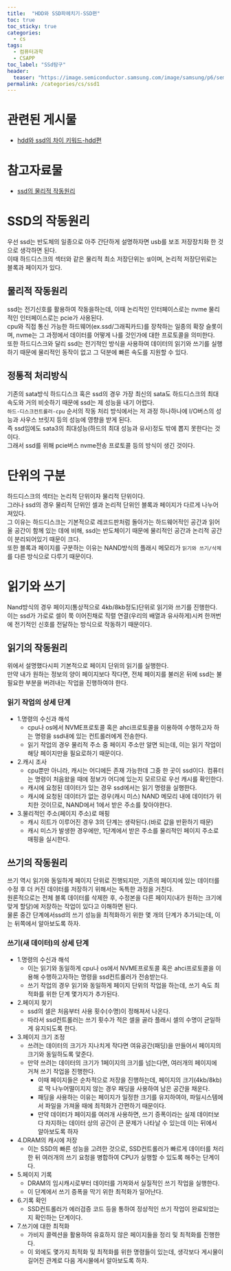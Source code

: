 ```yaml
---
title:  "HDD와 SSD파헤치기-SSD편"
toc: true
toc_sticky: true
categories:
  - cs
tags:
  - 컴퓨터과학
  - CSAPP
toc_label: "SSd탐구"
header:
  teaser: "https://image.semiconductor.samsung.com/image/samsung/p6/semiconductor-kr/newsroom/news/samsungs-980-nvme-ssd-combines-speed-and-affordability-to-set-a-new-standard-in-consumer-ssd-performance_PC_1.png?$ORIGIN_PNG$"
permalink: /categories/cs/ssd1
---
```

# 관련된 게시물
- [hdd와 ssd의 차이 키워드-hdd편](https://park-yina.github.io/categories/cs/hdd1)
# 참고자료물
- [ssd의 물리적 작동원리](https://f-lab.kr/insight/evolution-of-data-storage-technology)
# SSD의 작동원리
우선 ssd는 반도체의 일종으로 아주 간단하게 설명하자면 usb를 보조 저장장치화 한 것으로 생각하면 된다.<br>
이때 하드디스크의 섹터와 같은 물리적 최소 저장단위는 `셀`이며, 논리적 저장단위로는 블록과 페이지가 있다.
## 물리적 작동원리
ssd는 전기신호를 활용하여 작동을하는데, 이때 논리적인 인터페이스로는 nvme 물리적인 인터페이스로는 pcie가 사용된다.<br>
cpu와 직접 통신 가능한 하드웨어(ex.ssd/그래픽카드)를 장착하는 일종의 확장 슬롯이며, nvme는 그 과정에서 데이터를 어떻게 나를 것인가에 대한 프로토콜을 의미한다.<br>
또한 하드디스크와 달리 ssd는 전기적인 방식을 사용하여 데이터의 읽기와 쓰기를 실행하기 때문에 물리적인 동작이 없고 그 덕분에 빠른 속도를 지원할 수 있다.
## 정통적 처리방식
기존의 sata방식 하드디스크 혹은 ssd의 경우 가장 최신의 sata도 하드디스크의 최대 속도와 거의 비슷하기 때문에 ssd는 제 성능을 내기 어렵다.<br>
`하드-디스크컨트롤러-cpu` 순서의 작동 처리 방식에서는 저 과정 하나하나에 I/O버스의 성능과 사우스 브릿지 등의 성능에 영향을 받게 된다.<br>
즉 ssd임에도 sata3의 최대성능(하드의 최대 성능과 유사)정도 밖에 뽑지 못한다는 것이다.<br>
그래서 ssd를 위해 pcie버스 nvme전송 프로토콜 등의 방식이 생긴 것이다.
# 단위의 구분
하드디스크의 섹터는 논리적 단위이자 물리적 단위이다.<br>그러나 ssd의 경우 물리적 단위인 셀과 논리적 단위인 블록과 페이지가 다르게 나누어져있다.<br>
그 이유는 하드디스크는 기본적으로 레코드판처럼 돌아가는 하드웨어적인 공간과 읽어올 공간이 함께 있는 데에 비해, ssd는 반도체이기 때문에 물리적인 공간과 논리적 공간이 분리되어있기 때문이 크다.<br>
또한 블록과 페이지를 구분하는 이유는 NAND방식의 플래시 메모리가 `읽기와 쓰기/삭제`를 다른 방식으로 다루기 때문이다.
# 읽기와 쓰기
Nand방식의 경우 페이지(통상적으로 4kb/8kb정도)단위로 읽기와 쓰기를 진행한다.<br>
이는 ssd가 가로로 셀이 쭉 이어진채로 직렬 연결(우리의 배열과 유사하게)시켜 한꺼번에 전기적인 신호를 전달하는 방식으로 작동하기 때문이다.<br>
## 읽기의 작동원리
위에서 설명했다시피 기본적으로 페이지 단위의 읽기를 실행한다.<br> 만약 내가 원하는 정보의 양이 페이지보다 작다면, 전체 페이지를 불러온 뒤에 ssd는 불필요한 부분을 버려내는 작업을 진행하여야 한다.<br>
### 읽기 작업의 상세 단계
- 1.명령의 수신과 해석
  - cpu나 os에서 NVME프로토콜 혹은 ahci프로토콜을 이용하여 수행하고자 하는 명령을 ssd내에 있는 컨트롤러에게 전송한다.<br>
  - 읽기 작업의 경우 물리적 주소 중 페이지 주소만 알면 되는데, 이는 읽기 작업이 해당 페이지만을 필요로하기 때문이다.<br>
- 2.캐시 조사
  - cpu뿐만 아니라, 캐시는 어디에든 존재 가능한데 그중 한 곳이 ssd이다. 컴퓨터는 명령이 처음왔을 때에 정보가 어디에 있는지 모르므로 우선 캐시를 확인한다.<br>
  - 캐시에 요청된 데이터가 있는 경우 ssd에서는 읽기 명령을 실행한다.<br>
  - 캐시에 요청된 데이터가 없는 경우(캐시 미스) NAND 메모리 내에 데이터가 위치한 것이므로, NAND에서 1에서 받은 주소를 찾아야한다.
- 3.물리적인 주소(페이지 주소)로 매핑
  - 캐시 히트가 이루어진 경우 3의 단계는 생략된다.(바로 값을 반환하기 때문)<br>
  - 캐시 미스가 발생한 경우에만, 1단계에서 받은 주소를 물리적인 페이지 주소로 매핑을 실시한다.
## 쓰기의 작동원리
쓰기 역시 읽기와 동일하게 페이지 단위로 진행되지만, 기존의 페이지에 있는 데이터를 수정 후 더 커진 데이터를 저장하기 위해서는 독특한 과정을 거친다.<br>
원론적으로는 전체 블록 데이터를 삭제한 후, 수정본을 다른 페이지(내가 원하는 크기에 맞게 할당)에 저장하는 작업이 있다고 이해하면 된다.<br>
물론 중간 단계에서ssd의 쓰기 성능을 최적화하기 위한 몇 개의 단계가 추가되는데, 이는 뒤쪽에서 알아보도록 하자.
### 쓰기(새 데이터)의 상세 단계
- 1.명령의 수신과 해석
  - 이는 읽기와 동일하게 cpu나 os에서 NVME프로토콜 혹은 ahci프로토콜을 이용해 수행하고자하는 명령을 ssd컨트롤러가 전송받는다.<br>
  - 쓰기 작업의 경우 읽기와 동일하게 페이지 단위의 작업을 하는데, 쓰기 속도 최적화를 위한 단계 몇가지가 추가된다.
- 2.페이지 찾기
  - ssd의 셀은 처음부터 사용 횟수(수명)이 정해져서 나온다.<br>
  - 따라서 ssd컨트롤러는 쓰기 횟수가 적은 셀을 골라 플래시 셀의 수명이 균일하게 유지되도록 한다.
- 3.페이지 크기 조정
  - 쓰려는 데이터의 크기가 지나치게 작다면 여유공간(패딩)을 만들어서 페이지의 크기와 동일하도록 맟준다.<br>
  - 만약 쓰려는 데이터의 크기가 1페이지의 크기를 넘는다면, 여러개의 페이지에 거쳐 쓰기 작업을 진행한다.<br>
    - 이때 페이지들은 순차적으로 저장을 진행하는데, 페이지의 크기(4kb/8kb)로 딱 나누어떨이지지 않는 경우 패딩을 사용하여 남은 공간을 채운다.<br>
    - 패딩을 사용하는 이유는 페이지가 일정한 크기를 유지하여야, 파일시스템에서 파일을 가져올 때에 최적화가 간편하기 때문이다.<br>
    - 만약 데이터가 페이지를 여러개 사용하면, 쓰기 증폭이라는 실제 데이터보다 차지하는 데이터 상의 공간이 큰 문제가 나타날 수 있는데 이는 뒤에서 알아보도록 하자
- 4.DRAM의 캐시에 저장
  - 이는 SSD의 빠른 성능을 고려한 것으로, SSD컨트롤러가 빠르게 데이터를 처리한 뒤 여러개의 쓰기 요청을 병합하여 CPU가 실행할 수 있도록 해주는 단계이다.
- 5.페이지 기록
  - DRAM의 임시캐시로부터 데이터를 가져와서 실질적인 쓰기 작업을 실행한다.<BR>
  - 이 단계에서 쓰기 증폭을 막기 위한 최적화가 일어난다.
- 6.기록 확인
  - SSD컨트롤러가 에러검증 코드 등을 통하여 정상적인 쓰기 작업이 완료되었는지 확인하는 단계이다.
- 7.쓰기에 대한 최적화
  - 가비지 콜렉션을 활용하여 유효하지 않은 페이지들을 정리 및 최적화를 진행한다.<BR>
  - 이 외에도 몇가지 최적화 및 최적화를 위한 명령들이 있는데, 생각보다 게시물이 길어진 관계로 다음 게시물에서 알아보도록 하자.